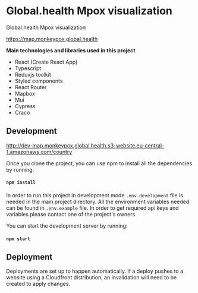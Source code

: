 # Global.health Mpox visualization

Global.health Mpox visualization

https://map.monkeypox.global.health

**Main technologies and libraries used in this project**

-   React (Create React App)
-   Typescript
-   Reduxjs toolkit
-   Styled components
-   React Router
-   Mapbox
-   Mui
-   Cypress
-   Craco

## Development

http://dev-map.monkeypox.global.health.s3-website.eu-central-1.amazonaws.com/country

Once you clone the project, you can use npm to install all the dependencies by running:

#### `npm install`

In order to run this project in development mode `.env.development` file is needed in the main project directory. All the environment variables needed can be found in `.env.example` file. In order to get required api keys and variables please contact one of the project's owners.

You can start the development server by running:

#### `npm start`

## Deployment

Deployments are set up to happen automatically. If a deploy pushes to a website using a Cloudfront distribution, an invalidation will need to be created to apply changes.
